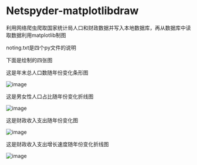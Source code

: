 # Netspyder-matplotlibdraw
利用网络爬虫爬取国家统计局人口和财政数据并写入本地数据库，再从数据库中读取数据利用matplotlib制图

noting.txt是四个py文件的说明

下面是绘制的四张图

这是年末总人口数随年份变化条形图

![image](https://github.com/Tangpearl/Netspyder-matplotlibdraw/blob/master/年末总人口随年份变化.png)

这是男女性人口占比随年份变化折线图

![image](https://github.com/Tangpearl/Netspyder-matplotlibdraw/blob/master/人口占比.png)

这是财政收入支出随年份变化图

![image](https://github.com/Tangpearl/Netspyder-matplotlibdraw/blob/master/财政收入支出.png)

这是财政收入支出增长速度随年份变化折线图

![image](https://github.com/Tangpearl/Netspyder-matplotlibdraw/blob/master/财政收入支出增长速度.png)
